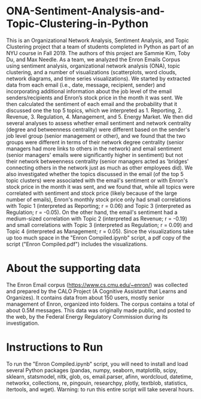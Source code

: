 # ONA-Sentiment-Analysis-and-Topic-Clustering-in-Python
This is an Organizational Network Analysis, Sentiment Analysis, and Topic Clustering project that a team of students completed in Python as part of an NYU course in Fall 2019. The authors of this project are Sammie Kim, Toby Du, and Max Needle. As a team, we analyzed the Enron Emails Corpus using sentiment analysis, organizational network analysis (ONA), topic clustering, and a number of visualizations (scatterplots, word clouds, network diagrams, and time series visualizations). We started by extracted data from each email (i.e., date, message, recipient, sender) and incorporating additional information about the job level of the email senders/recipients and Enron’s stock price in the month it was sent. We then calculated the sentiment of each email and the probability that it discussed one the top 5 topics, which we interpreted as 1. Reporting, 2. Revenue, 3. Regulation, 4. Management, and 5. Energy Market. We then did several analyses to assess whether email sentiment and network centrality (degree and betweenness centrality) were different based on the sender's job level group (senior management or other), and we found that the two groups were different in terms of their network degree centrality (senior managers had more links to others in the network) and email sentiment (senior managers' emails were significantly higher in sentiment) but not their network betweenness centrality (senior managers acted as 'bridges' connecting others in the network just as much as other employees did). We also investigated whether the topics discussed in the email (of the top 5 topic clusters) were associated with the email's sentiment or with Enron's stock price in the month it was sent, and we found that, while all topics were correlated with sentiment and stock price (likely because of the large number of emails), Enron's monthly stock price only had small correlations with Topic 1 (interpreted as Reporting; r = 0.06) and Topic 3 (interpreted as Regulation; r = -0.05). On the other hand, the email's sentiment had a medium-sized correlation with Topic 2 (interpreted as Revenue; r = -0.19) and small correlations with Topic 3 (interpreted as Regulation; r = 0.09) and Topic 4 (interpreted as Management; r = 0.05). Since the visualizations take up too much space in the "Enron Compiled.ipynb" script, a pdf copy of the script ("Enron Compiled.pdf") includes the visualizations.

# About the supporting data
The Enron Email corpus (https://www.cs.cmu.edu/~enron/) was collected and prepared by the CALO Project (A Cognitive Assistant that Learns and Organizes). It contains data from about 150 users, mostly senior management of Enron, organized into folders. The corpus contains a total of about 0.5M messages. This data was originally made public, and posted to the web, by the Federal Energy Regulatory Commission during its investigation.

# Instructions to Run
To run the "Enron Compiled.ipynb" script, you will need to install and load several Python packages (pandas, numpy, seaborn, matplotlib, scipy, sklearn, statsmodel, nltk, glob, os, email.parser, afinn, wordcloud, datetime, networkx, collections, re, pingouin, researchpy, plotly, textblob, statistics, itertools, and wget). Warning: to run this entire script will take several hours.
